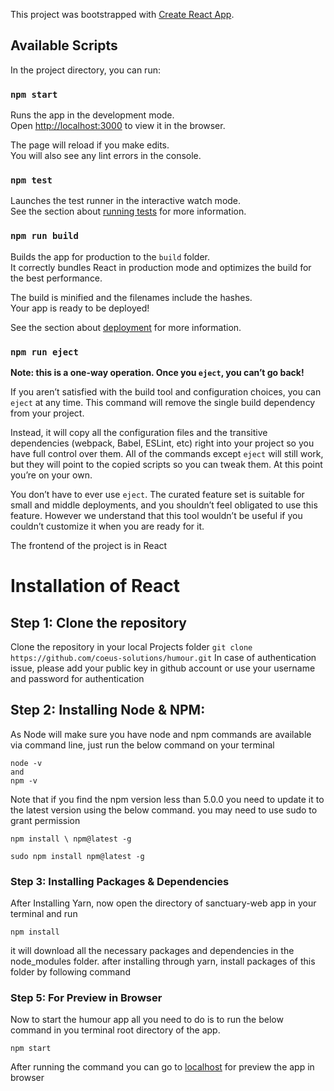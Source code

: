 This project was bootstrapped with [Create React App](https://github.com/facebook/create-react-app).

## Available Scripts

In the project directory, you can run:

### `npm start`

Runs the app in the development mode.<br />
Open [http://localhost:3000](http://localhost:3000) to view it in the browser.

The page will reload if you make edits.<br />
You will also see any lint errors in the console.

### `npm test`

Launches the test runner in the interactive watch mode.<br />
See the section about [running tests](https://facebook.github.io/create-react-app/docs/running-tests) for more information.

### `npm run build`

Builds the app for production to the `build` folder.<br />
It correctly bundles React in production mode and optimizes the build for the best performance.

The build is minified and the filenames include the hashes.<br />
Your app is ready to be deployed!

See the section about [deployment](https://facebook.github.io/create-react-app/docs/deployment) for more information.

### `npm run eject`

**Note: this is a one-way operation. Once you `eject`, you can’t go back!**

If you aren’t satisfied with the build tool and configuration choices, you can `eject` at any time. This command will remove the single build dependency from your project.

Instead, it will copy all the configuration files and the transitive dependencies (webpack, Babel, ESLint, etc) right into your project so you have full control over them. All of the commands except `eject` will still work, but they will point to the copied scripts so you can tweak them. At this point you’re on your own.

You don’t have to ever use `eject`. The curated feature set is suitable for small and middle deployments, and you shouldn’t feel obligated to use this feature. However we understand that this tool wouldn’t be useful if you couldn’t customize it when you are ready for it.


The frontend of the project is in React
# Installation of React

## Step 1: Clone the repository
Clone the repository in your local Projects folder
``` git clone https://github.com/coeus-solutions/humour.git ```
In case of authentication issue, please add your public key in github account or use your username and password for authentication

## Step 2: Installing Node & NPM:
As Node will make sure you have node and npm commands are available via command line, just run the below command on your terminal

 ``` node -v ```<br> ```and``` <br> ```npm -v ```   

Note that if you find the npm version less than 5.0.0 you need to update it to the latest version using the below command. you may need to use sudo to grant permission   

 ``` npm install \ npm@latest -g ```

``` sudo npm install npm@latest -g ```      

### Step 3: Installing Packages & Dependencies
After Installing Yarn, now open the directory of sanctuary-web app in your terminal and run

``` npm install ```

it will download all the necessary packages and dependencies in the node_modules folder. after installing through yarn, install packages of this folder by following command

### Step 5: For Preview in Browser

Now to start the humour app all you need to do is to run the below command in you terminal root directory of the app.

``` npm start ```

After running the command you can go to [localhost](http://127.0.0.1:3000) for preview the app in browser